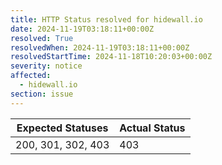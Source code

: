 ```yaml
---
title: HTTP Status resolved for hidewall.io
date: 2024-11-19T03:18:11+00:00Z
resolved: True
resolvedWhen: 2024-11-19T03:18:11+00:00Z
resolvedStartTime: 2024-11-18T10:20:03+00:00Z
severity: notice
affected:
  - hidewall.io
section: issue
---
```


| Expected Statuses | Actual Status  |
|-------------------|----------------|
| 200, 301, 302, 403 | 403 |
